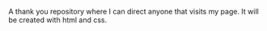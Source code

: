 A thank you repository where I can direct anyone that visits my page.
It will be created with html and css.